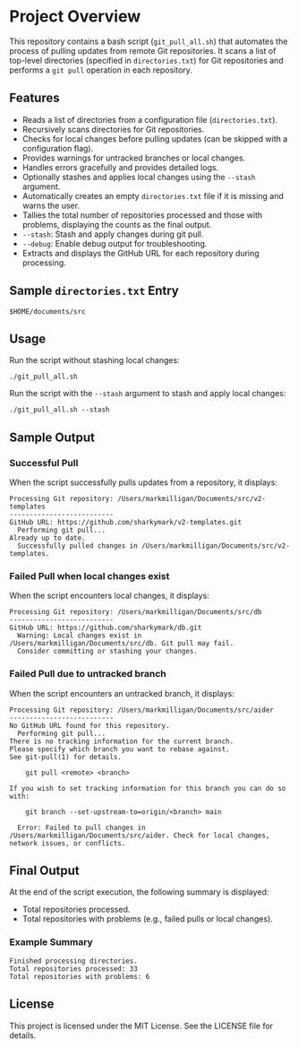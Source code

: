 # Project Overview

This repository contains a bash script (`git_pull_all.sh`) that automates the process of pulling updates from remote Git repositories. It scans a list of top-level directories (specified in `directories.txt`) for Git repositories and performs a `git pull` operation in each repository.

## Features
- Reads a list of directories from a configuration file (`directories.txt`).
- Recursively scans directories for Git repositories.
- Checks for local changes before pulling updates (can be skipped with a configuration flag).
- Provides warnings for untracked branches or local changes.
- Handles errors gracefully and provides detailed logs.
- Optionally stashes and applies local changes using the `--stash` argument.
- Automatically creates an empty `directories.txt` file if it is missing and warns the user.
- Tallies the total number of repositories processed and those with problems, displaying the counts as the final output.
- `--stash`: Stash and apply changes during git pull.
- `--debug`: Enable debug output for troubleshooting.
- Extracts and displays the GitHub URL for each repository during processing.

## Sample `directories.txt` Entry
```
$HOME/documents/src
```

## Usage

Run the script without stashing local changes:
```
./git_pull_all.sh
```

Run the script with the `--stash` argument to stash and apply local changes:
```
./git_pull_all.sh --stash
```

## Sample Output

### Successful Pull
When the script successfully pulls updates from a repository, it displays:
```
Processing Git repository: /Users/markmilligan/Documents/src/v2-templates
--------------------------
GitHub URL: https://github.com/sharkymark/v2-templates.git
  Performing git pull...
Already up to date.
  Successfully pulled changes in /Users/markmilligan/Documents/src/v2-templates.
```

### Failed Pull when local changes exist
When the script encounters local changes, it displays:
```
Processing Git repository: /Users/markmilligan/Documents/src/db
--------------------------
GitHub URL: https://github.com/sharkymark/db.git
  Warning: Local changes exist in /Users/markmilligan/Documents/src/db. Git pull may fail.
  Consider committing or stashing your changes.
```

### Failed Pull due to untracked branch
When the script encounters an untracked branch, it displays:
```
Processing Git repository: /Users/markmilligan/Documents/src/aider
--------------------------
No GitHub URL found for this repository.
  Performing git pull...
There is no tracking information for the current branch.
Please specify which branch you want to rebase against.
See git-pull(1) for details.

    git pull <remote> <branch>

If you wish to set tracking information for this branch you can do so with:

    git branch --set-upstream-to=origin/<branch> main

  Error: Failed to pull changes in /Users/markmilligan/Documents/src/aider. Check for local changes, network issues, or conflicts.
```

## Final Output
At the end of the script execution, the following summary is displayed:
- Total repositories processed.
- Total repositories with problems (e.g., failed pulls or local changes).

### Example Summary
```
Finished processing directories.
Total repositories processed: 33
Total repositories with problems: 6
```

## License

This project is licensed under the MIT License. See the LICENSE file for details.